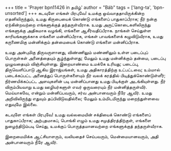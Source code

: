 +++
title = 'Prayer bpn11426 in தமிழ்'
author = "Báb"
tags = ['lang-ta', 'bpn-unsorted']
+++
கடவுளே எங்கள் பிரபுவே! உமக்கு  ஒவ்வாததாயிருக்கின்ற எதனிலிருந்தும், உமது கிருபையைக் கொண்டு எங்களைப் பாதுகாப்பீராக; நீர் நன்கு ஏற்கின்றவற்றை எங்களுக்குத் தந்தருள்வீராக. உமது அருட்கொடைகளிலிருந்து எங்களுக்கு அதிகமாக வழங்கி, எங்களை ஆசீர்வதிப்பீராக. நாங்கள் செய்துள்ள காரியங்களுக்காக எங்களை மன்னிப்பீராக, எங்கள் பாவங்களைக் கழுவிடுவீராக, உமது கருணைமிகு மன்னிக்கும் தன்மையைக் கொண்டு எங்களை மன்னிப்பீராக.

உமது அன்புமிகு திருவருளானது, விண்ணிலும் மண்ணிலும் உள்ள படைப்புப் பொருள்கள் அனைத்தையும்  சூழ்ந்துள்ளது; மேலும் உமது மன்னிக்கும் தன்மை, படைப்பு முழுவதையும் விஞ்சியுள்ளது. இறையாண்மை உமக்கே உரியது; படைப்பு, திருவெளிப்பாடு ஆகிய இராஜ்யங்கள், உமது அதிகாரத்திற்கு உட்பட்டவை; உம்மால்  படைக்கப்பட்ட அனைத்துப் பொருள்களையும் நீர்  வலக் கரத்தில் பிடித்துக்கொண்டுள்ளீர்; நிர்ணயிக்கப்பட்ட அளவுகளின் படி  மன்னிப்பானது உமது பிடிக்குள் அடங்கியுள்ளது. நீர் விரும்பியவாறு உமது ஊழியர்களுள் எவர் ஒருவரையும் நீர் மன்னித்தருள்வீர். மெய்யாகவே, என்றும் மன்னிப்பவரும், சர்வ அன்பானவரும் நீரே ஆவீர். உமது அறிவிலிருந்து எதுவும் தப்பிவிடுவதில்லை; மேலும் உம்மிடமிருந்து மறைந்துள்ளவை எதுவுமே இல்லை.

கடவுளே எங்கள் பிரபுவே! உமது வல்லமையின் சக்தியைக் கொண்டு எங்களைப் பாதுகாப்பீராக; அற்புதமாகப், பொங்கி எழும் உமது சமுத்திரத்திற்குள், எங்களை நுழைந்திடும்படி  செய்து, உமக்குப் பொருத்தமானவற்றை எங்களுக்குத் தந்தருள்வீராக.

இறைமைமிக்க ஆட்சியாளரும், வலியதைச் செய்பவரும், மென்மையானவரும், அதி அன்பானவரும் நீரே ஆவீர்.
